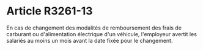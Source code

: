 # Article R3261-13

En cas de changement des modalités de remboursement des frais de carburant ou d'alimentation électrique d'un véhicule, l'employeur avertit les salariés au moins un mois avant la date fixée pour le changement.